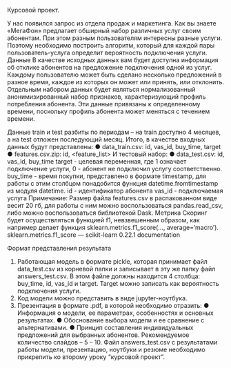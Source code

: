 Курсовой проект.

У нас появился запрос из отдела продаж и маркетинга. Как вы знаете «МегаФон» предлагает обширный набор различных услуг своим абонентам. При этом разным пользователям интересны разные услуги. Поэтому необходимо построить алгоритм, который для каждой пары пользователь-услуга определит вероятность подключения услуги. Данные В качестве исходных данных вам будет доступна информация об отклике абонентов на предложение подключения одной из услуг. Каждому пользователю может быть сделано несколько предложений в разное время, каждое из которых он может или принять, или отклонить. Отдельным набором данных будет являться нормализованный анонимизированный набор признаков, характеризующий профиль потребления абонента. Эти данные привязаны к определенному времени, поскольку профиль абонента может меняться с течением времени. 

Данные train и test разбиты по периодам – на train доступно 4 месяцев, а на test отложен последующий месяц. Итого, в качестве входных данных будут представлены: ● data_train.csv: id, vas_id, buy_time, target ● features.csv.zip: id, <feature_list>
И тестовый набор: ● data_test.csv: id, vas_id, buy_time target - целевая переменная, где 1 означает подключение услуги, 0 - абонент не подключил услугу соответственно. buy_time - время покупки, представлено в формате timestamp, для работы с этим столбцом понадобится функция datetime.fromtimestamp из модуля datetime. id - идентификатор абонента vas_id - подключаемая услуга Примечание: Размер файла features.csv в распакованном виде весит 20 гб, для работы с ним можно воспользоваться pandas.read_csv, либо можно воспользоваться библиотекой Dask. Метрика Скоринг будет осуществляться функцией f1, невзвешенным образом, как например делает функция sklearn.metrics.f1_score(…, average=’macro’). sklearn.metrics.f1_score — scikit-learn 0.22.1 documentation

Формат представления результата

1.	Работающая модель в формате pickle, которая принимает файл data_test.csv из корневой папки и записывает в эту же папку файл answers_test.csv. В этом файле должны находится 4 столбца: buy_time, id, vas_id и target. Target можно записать как вероятность подключения услуги.
2.	Код модели можно представить в виде jupyter-ноутбука.
3.	Презентация в формате .pdf, в которой необходимо отразить: ● Информация о модели, ее параметрах, особенностях и основных результатах. ● Обоснование выбора модели и ее сравнение с альтернативами. ● Принцип составления индивидуальных предложений для выбранных абонентов. Рекомендуемое количество слайдов – 5 – 10. Файл answers_test.csv с результатами работы модели, презентацию, ноутбуки и резюме необходимо прикрепить ко второму уроку “курсовой проект”.
